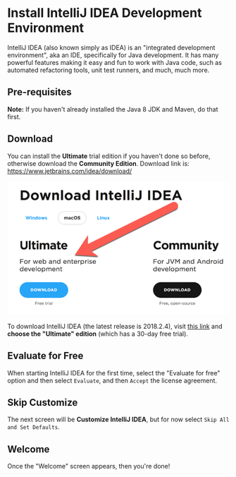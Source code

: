 # Install IntelliJ IDEA Development Environment

IntelliJ IDEA (also known simply as IDEA) is an "integrated development environment", aka an IDE, specifically for Java development.
It has many powerful features making it easy and fun to work with Java code, such as automated refactoring tools, unit test runners, and much, much more.

## Pre-requisites

**Note:** If you haven't already installed the Java 8 JDK and Maven, do that first.

## Download

You can install the **Ultimate** trial edition if you haven't done so before, otherwise download the **Community Edition**. Download link is: https://www.jetbrains.com/idea/download/

![download-intellij-idea-ultimate.png](download-intellij-idea-ultimate.png)

To download IntelliJ IDEA (the latest release is 2018.2.4), visit [this link](https://www.jetbrains.com/idea/download/) and **choose the "Ultimate" edition** (which has a 30-day free trial).

## Evaluate for Free

When starting IntelliJ IDEA for the first time, select the "Evaluate for free" option and then select `Evaluate`, and then `Accept` the license agreement.

## Skip Customize

The next screen will be **Customize IntelliJ IDEA**, but for now select `Skip All and Set Defaults`.

## Welcome

Once the "Welcome" screen appears, then you're done!
